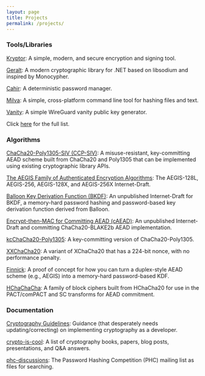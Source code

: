 ```yaml
---
layout: page
title: Projects
permalink: /projects/
---
```


### Tools/Libraries

[Kryptor](https://www.kryptor.co.uk/): A simple, modern, and secure encryption and signing tool.

[Geralt](https://www.geralt.xyz/): A modern cryptographic library for .NET based on libsodium and inspired by Monocypher.

[Cahir](https://github.com/samuel-lucas6/Cahir): A deterministic password manager.

[Milva](https://github.com/samuel-lucas6/Milva): A simple, cross-platform command line tool for hashing files and text.

[Vanity](https://github.com/samuel-lucas6/Vanity): A simple WireGuard vanity public key generator.

Click [here](https://github.com/samuel-lucas6?tab=repositories) for the full list.

### Algorithms

[ChaCha20-Poly1305-SIV (CCP-SIV)](https://c2sp.org/chacha20-poly1305-siv): A misuse-resistant, key-committing AEAD scheme built from ChaCha20 and Poly1305 that can be implemented using existing cryptographic library APIs.

[The AEGIS Family of Authenticated Encryption Algorithms](https://datatracker.ietf.org/doc/html/draft-irtf-cfrg-aegis-aead): The AEGIS-128L, AEGIS-256, AEGIS-128X, and AEGIS-256X Internet-Draft.

[Balloon Key Derivation Function (BKDF)](https://github.com/samuel-lucas6/draft-lucas-bkdf): An unpublished Internet-Draft for BKDF, a memory-hard password hashing and password-based key derivation function derived from Balloon.

[Encrypt-then-MAC for Committing AEAD (cAEAD)](https://github.com/samuel-lucas6/draft-lucas-generalised-committing-aead): An unpublished Internet-Draft and committing ChaCha20-BLAKE2b AEAD implementation.

[kcChaCha20-Poly1305](https://github.com/samuel-lucas6/kcChaCha20-Poly1305): A key-committing version of ChaCha20-Poly1305.

[XXChaCha20](https://github.com/samuel-lucas6/XXChaCha20): A variant of XChaCha20 that has a 224-bit nonce, with no performance penalty.

[Finnick](https://github.com/samuel-lucas6/Finnick): A proof of concept for how you can turn a duplex-style AEAD scheme (e.g., AEGIS) into a memory-hard password-based KDF.

[HChaChaCha](https://github.com/samuel-lucas6/hchachacha): A family of block ciphers built from HChaCha20 for use in the PACT/comPACT and SC transforms for AEAD commitment.

### Documentation

[Cryptography Guidelines](https://github.com/samuel-lucas6/Cryptography-Guidelines): Guidance (that desperately needs updating/correcting) on implementing cryptography as a developer.

[crypto-is-cool](https://github.com/samuel-lucas6/crypto-is-cool): A list of cryptography books, papers, blog posts, presentations, and Q&A answers.

[phc-discussions](https://github.com/samuel-lucas6/phc-discussions): The Password Hashing Competition (PHC) mailing list as files for searching.
